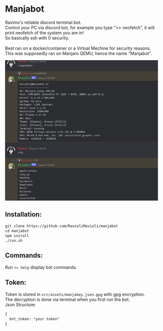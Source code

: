 # Manjabot
Ravimo's reliable discord terminal bot.<br>
Control your PC via discord bot, for example you type ">> neofetch", it will print neofetch of the system you are in! <br>
So basically ssh with 0 security. <br><br>
Best ran on a docker/container or a Virtual Mechine for security reasons. <br>
This was supposedly ran on Manjaro QEMU, hence the name "Manjabot".<br>

<img src="https://raw.githubusercontent.com/RavioliMavioli/manjabot/main/src/assets/git/ss.png" width="512" height="auto" />

## Installation:
```
git clone https://github.com/RavioliMavioli/manjabot
cd manjabot
npm install
./run.sh
```

## Commands:<br>
Run ```>> help``` display bot commands.

## Token:<br>
Token is stored in ```src/assets/manjakey.json.gpg``` with gpg encryption.<br>
The decryption is done via terminal when you first run the bot.<br>
Json Structure:
```
{
  bot_token: "your token"
}
```


